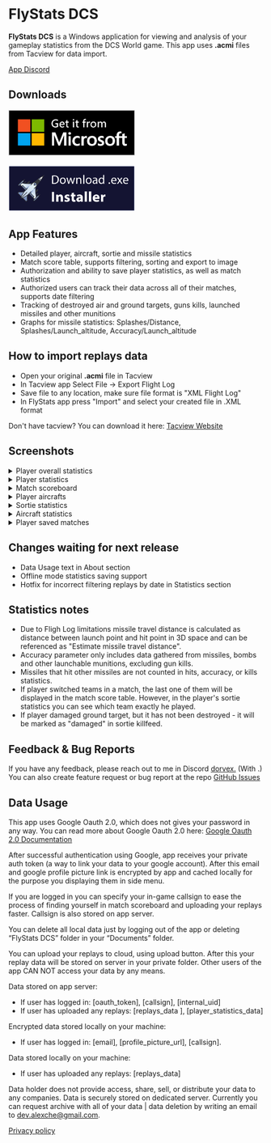 
# FlyStats DCS

**FlyStats DCS** is a Windows application for viewing and analysis of your gameplay statistics from the DCS World game. This app uses **.acmi** files from Tacview for data import.

[App Discord](https://discord.com/invite/W2zTbaEMtg)

## Downloads

<a href="https://apps.microsoft.com/detail/9NDXX6S70978">
  <img src="images/windows_store.png" alt="Download app" width="250">
</a>
<br>
<br>
<a href="https://github.com/Dorvex/FlyStats-DCS-Public/releases/download/1.0.3.0/flystats_dcs_installer.exe">
  <img src="images/direct_download.png" alt="Download app" width="250">
</a>

## App Features
- Detailed player, aircraft, sortie and missile statistics
- Match score table, supports filtering, sorting and export to image
- Authorization and ability to save player statistics, as well as match statistics
- Authorized users can track their data across all of their matches, supports date filtering
- Tracking of destroyed air and ground targets, guns kills, launched missiles and other munitions
- Graphs for missile statistics: Splashes/Distance, Splashes/Launch_altitude, Accuracy/Launch_altitude

## How to import replays data
- Open your original **.acmi** file in Tacview
- In Tacview app Select File -> Export Flight Log
- Save file to any location, make sure file format is "XML Flight Log"
- In FlyStats app press "Import" and select your created file in .XML format

Don't have tacview? You can download it here: [Tacview Website](https://www.tacview.net/)

## Screenshots
<details>

<summary>Player overall statistics</summary>

![Player overall statistics](screenshots/screenshot_player_stats.png)

</details>

<details>

<summary>Player statistics</summary>

![Player statistics](screenshots/screenshot_player.png)

</details>

<details>

<summary>Match scoreboard</summary>

![Match scoreboard](screenshots/screenshot_scoreboard.png)

</details>

<details>

<summary>Player aircrafts</summary>

![Player aircrafts](screenshots/screenshot_planes.png)

</details>

<details>

<summary>Sortie statistics</summary>

![Sortie statistics](screenshots/screenshot_sortie.png)

</details>

<details>

<summary>Aircraft statistics</summary>

![Aircraft statistics](screenshots/screenshot_airframe.png)

</details>

<details>

<summary>Player saved matches </summary>

![Player saved matches ](screenshots/screenshot_last_matches.png)

</details>

## Changes waiting for next release

- Data Usage text in About section
- Offline mode statistics saving support
- Hotfix for incorrect filtering replays by date in Statistics section

## Statistics notes
- Due to Fligh Log limitations missile travel distance is calculated as distance between launch point and hit point in 3D space and can be referenced as "Estimate missile travel distance".
- Accuracy parameter only includes data gathered from missiles, bombs and other launchable munitions, excluding gun kills.
- Missiles that hit other missiles are not counted in hits, accuracy, or kills statistics.
- If player switched teams in a match, the last one of them will be displayed in the match score table. However, in the player's sortie statistics you can see which team exactly he played.
- If player damaged ground target, but it has not been destroyed - it will be marked as "damaged" in sortie killfeed.

## Feedback & Bug Reports

If you have any feedback, please reach out to me in Discord [dorvex.](https://discordapp.com/users/dorvex.) (With .)\
You can also create feature request or bug report at the repo [GitHub Issues](https://github.com/Dorvex/FlyStats-DCS-Public/issues)

## Data Usage

This app uses Google Oauth 2.0, which does not gives your password in any way.
You can read more about Google Oauth 2.0 here:
[Google Oauth 2.0 Documentation](https://cloud.google.com/apigee/docs/api-platform/security/oauth/oauth-introduction#:~:text=%22The%20OAuth%202.0%20authorization%20framework,obtain%20access%20on%20its%20own)

After successful authentication using Google, app receives your private auth token (a way to link your data to your google account). 
After this email and google profile picture link is encrypted by app and cached locally for the purpose you displaying them in side menu.

If you are logged in you can specify your in-game callsign to ease the process of finding yourself in match scoreboard and uploading your replays faster. Callsign is also stored on app server.

You can delete all local data just by logging out of the app or deleting “FlyStats DCS” folder in your “Documents” folder.

You can upload your replays to cloud, using upload button. After this your replay data will be stored on server in your private folder. Other users of the app CAN NOT access your data by any means.

Data stored on app server:

- If user has logged in: [oauth_token], [callsign], [internal_uid]
- If user has uploaded any replays: [replays_data ], [player_statistics_data]

Encrypted data stored locally on your machine: 

- If user has logged in: [email], [profile_picture_url], [callsign].

Data stored locally on your machine: 
  
- If user has uploaded any replays: [replays_data]
  
Data holder does not provide access, share, sell, or distribute your data to any companies. Data is securely stored on dedicated server.
Currently you can request archive with all of your data | data deletion by writing an email to dev.alexche@gmail.com.

[Privacy policy](https://www.iubenda.com/privacy-policy/40963970)
